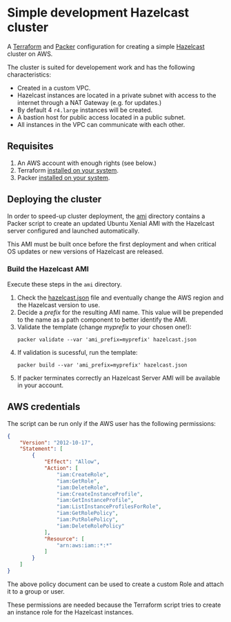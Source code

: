 # Simple development Hazelcast cluster

A [Terraform](https://www.terraform.io/) and [Packer](https://www.packer.io/)
configuration for creating a simple [Hazelcast](https://hazelcast.org/) cluster
on AWS.

The cluster is suited for developement work and has the following characteristics:

* Created in a custom VPC.
* Hazelcast instances are located in a private subnet with access to the internet
  through a NAT Gateway (e.g. for updates.)
* By default 4 `r4.large` instances will be created.
* A bastion host for public access located in a public subnet.
* All instances in the VPC can communicate with each other.

## Requisites

1. An AWS account with enough rights (see below.)
2. Terraform [installed on your system](https://www.terraform.io/intro/getting-started/install.html).
3. Packer [installed on your system](https://www.packer.io/docs/install/index.html).

## Deploying the cluster

In order to speed-up cluster deployment, the [ami](ami/) directory contains a
Packer script to create an updated Ubuntu Xenial AMI with the Hazelcast server
configured and launched automatically.

This AMI must be built once before the first deployment and when critical OS
updates or new versions of Hazelcast are released.

### Build the Hazelcast AMI

Execute these steps in the `ami` directory.

1. Check the [hazelcast.json](hazelcast.json) file and eventually change the AWS
   region and the Hazelcast version to use.
2. Decide a _prefix_ for the resulting AMI name. This value will be prepended to
   the name as a path component to better identify the AMI.
3. Validate the template (change _myprefix_ to your chosen one!):
   ```
   packer validate --var 'ami_prefix=myprefix' hazelcast.json 
   ```
4. If validation is sucessful, run the template:
   ```
   packer build --var 'ami_prefix=myprefix' hazelcast.json 
   ```
5. If packer terminates correctly an Hazelcast Server AMI will be available in
   your account.

## AWS credentials

The script can be run only if the AWS user has the following permissions:

```json
{
    "Version": "2012-10-17",
    "Statement": [
        {
            "Effect": "Allow",
            "Action": [
                "iam:CreateRole",
                "iam:GetRole",
                "iam:DeleteRole",
                "iam:CreateInstanceProfile",
                "iam:GetInstanceProfile",
                "iam:ListInstanceProfilesForRole",
                "iam:GetRolePolicy",
                "iam:PutRolePolicy",
                "iam:DeleteRolePolicy"
            ],
            "Resource": [
                "arn:aws:iam::*:*"
            ]
        }
    ]
}
```

The above policy document can be used to create a custom Role and attach it
to a group or user.

These permissions are needed because the Terraform script tries to create an
instance role for the Hazelcast instances.
